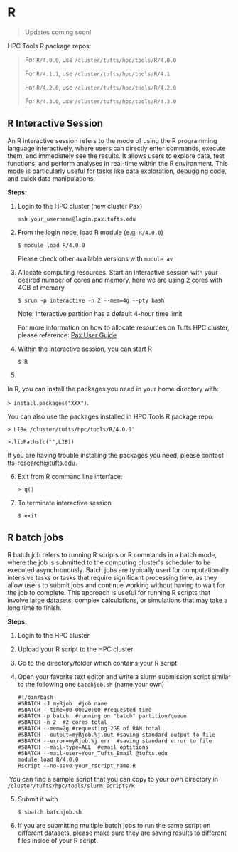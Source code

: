 # R

> Updates coming soon!

HPC Tools R package repos:

> For `R/4.0.0`, use `/cluster/tufts/hpc/tools/R/4.0.0`
>
> For `R/4.1.1`, use `/cluster/tufts/hpc/tools/R/4.1`
>
> For `R/4.2.0`, use `/cluster/tufts/hpc/tools/R/4.2.0`
>
> For `R/4.3.0`, use `/cluster/tufts/hpc/tools/R/4.3.0`

## R Interactive Session

An R interactive session refers to the mode of using the R programming language interactively, where users can directly enter commands, execute them, and immediately see the results. It allows users to explore data, test functions, and perform analyses in real-time within the R environment. This mode is particularly useful for tasks like data exploration, debugging code, and quick data manipulations.

**Steps:**

1. Login to the HPC cluster (new cluster Pax)

   `ssh your_username@login.pax.tufts.edu`

1. From the login node, load R module (e.g. `R/4.0.0`)

   `$ module load R/4.0.0`

   Please check other available versions with `module av`

1. Allocate computing resources. Start an interactive session with your desired number of cores and memory, here we are using 2 cores with 4GB of memory

   `$ srun -p interactive -n 2 --mem=4g --pty bash`

   Note: Interactive partition has a default 4-hour time limit

   For more information on how to allocate resources on Tufts HPC cluster, please reference: [Pax User Guide](https://tufts.box.com/v/Pax-User-Guide)

1. Within the interactive session, you can start R

   `$ R`

1.

In R, you can install the packages you need in your home directory with:

`> install.packages("XXX")`.

You can also use the packages installed in HPC Tools R package repo:

`> LIB='/cluster/tufts/hpc/tools/R/4.0.0' `

`>.libPaths(c("",LIB)) `

If you are having trouble installing the packages you need, please contact tts-research@tufts.edu.

6. Exit from R command line interface:

   `> q()`

1. To terminate interactive session

   `$ exit`

## R batch jobs

R batch job refers to running R scripts or R commands in a batch mode, where the job is submitted to the computing cluster's scheduler to be executed asynchronously. Batch jobs are typically used for computationally intensive tasks or tasks that require significant processing time, as they allow users to submit jobs and continue working without having to wait for the job to complete. This approach is useful for running R scripts that involve large datasets, complex calculations, or simulations that may take a long time to finish.

**Steps:**

1. Login to the HPC cluster

1. Upload your R script to the HPC cluster

1. Go to the directory/folder which contains your R script

1. Open your favorite text editor and write a slurm submission script similar to the following one `batchjob.sh` (name your own)

   ```
   #!/bin/bash
   #SBATCH -J myRjob  #job name
   #SBATCH --time=00-00:20:00 #requested time
   #SBATCH -p batch  #running on "batch" partition/queue
   #SBATCH -n 2  #2 cores total
   #SBATCH --mem=2g #requesting 2GB of RAM total
   #SBATCH --output=myRjob.%j.out #saving standard output to file
   #SBATCH --error=myRjob.%j.err  #saving standard error to file
   #SBATCH --mail-type=ALL  #email optitions
   #SBATCH --mail-user=Your_Tufts_Email @tufts.edu
   module load R/4.0.0
   Rscript --no-save your_rscript_name.R
   ```

​ You can find a sample script that you can copy to your own directory in `/cluster/tufts/hpc/tools/slurm_scripts/R`

5. Submit it with

   `$ sbatch batchjob.sh`

1. If you are submitting multiple batch jobs to run the same script on different datasets, please make sure they are saving results to different files inside of your R script.
